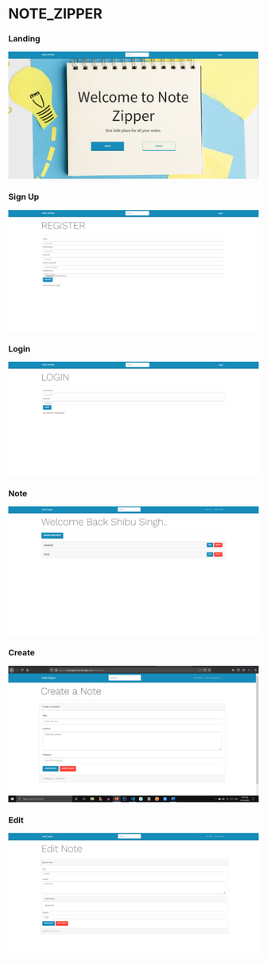 # NOTE_ZIPPER

### Landing
<img src="/ss/LogSign.png"><br>
### Sign Up
<img src="/ss/sign.png"><br>
### Login
<img src="/ss/log.png"><br>
### Note
<img src="/ss/notes.png"><br>
### Create
<img src="/ss/create.png"><br>
### Edit
<img src="/ss/edit.png">
